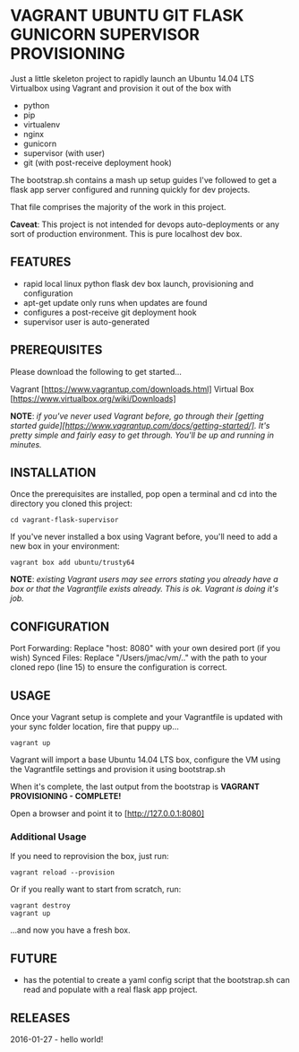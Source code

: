 # VAGRANT UBUNTU GIT FLASK GUNICORN SUPERVISOR PROVISIONING

Just a little skeleton project to rapidly launch an Ubuntu 14.04 LTS Virtualbox using Vagrant and provision it out of the box with

* python
* pip
* virtualenv
* nginx
* gunicorn
* supervisor (with user)
* git (with post-receive deployment hook)

The bootstrap.sh contains a mash up setup guides I've followed to get a flask app server configured and running quickly for dev projects.

That file comprises the majority of the work in this project.

**Caveat**: This project is not intended for devops auto-deployments or any sort of production environment. This is pure localhost dev box.

## FEATURES

* rapid local linux python flask dev box launch, provisioning and configuration
* apt-get update only runs when updates are found
* configures a post-receive git deployment hook
* supervisor user is auto-generated

## PREREQUISITES

Please download the following to get started...

Vagrant         [https://www.vagrantup.com/downloads.html]
Virtual Box     [https://www.virtualbox.org/wiki/Downloads]

**NOTE**: _if you've never used Vagrant before, go through their [getting started guide][https://www.vagrantup.com/docs/getting-started/].
 It's pretty simple and fairly easy to get through. You'll be up and running in minutes._

## INSTALLATION

Once the prerequisites are installed, pop open a terminal and cd into the directory you cloned this project:

```cd vagrant-flask-supervisor```

If you've never installed a box using Vagrant before, you'll need to add a new box in your environment:

```vagrant box add ubuntu/trusty64```

**NOTE**: _existing Vagrant users may see errors stating you already have a box or that the Vagrantfile exists already.  This is ok. Vagrant is doing it's job._

## CONFIGURATION

Port Forwarding:    Replace "host: 8080" with your own desired port (if you wish)
Synced Files:       Replace "/Users/jmac/vm/.." with the path to your cloned repo (line 15) to ensure the configuration is correct.

## USAGE

Once your Vagrant setup is complete and your Vagrantfile is updated with your sync folder location, fire that puppy up...

```vagrant up```

Vagrant will import a base Ubuntu 14.04 LTS box, configure the VM using the Vagrantfile settings and provision it using bootstrap.sh

When it's complete, the last output from the bootstrap is **VAGRANT PROVISIONING - COMPLETE!**

Open a browser and point it to [http://127.0.0.1:8080]

### Additional Usage

If you need to reprovision the box, just run:

```vagrant reload --provision```

Or if you really want to start from scratch, run:

```
vagrant destroy
vagrant up
```

...and now you have a fresh box.

## FUTURE

* has the potential to create a yaml config script that the bootstrap.sh can read and populate with a real flask app project.

## RELEASES

2016-01-27 - hello world!